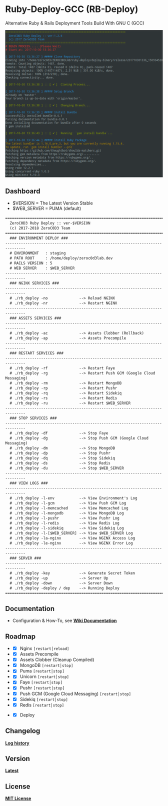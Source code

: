 # Ruby-Deploy-GCC (RB-Deploy)
Alternative Ruby & Rails Deployment Tools Build With GNU C (GCC)

![Deploy Process](https://github.com/zeroc0d3/ruby-deploy-gcc/blob/master/snapshot/deploy_process1.png)

## Dashboard
* $VERSION = The Latest Version Stable
* $WEB_SERVER = PUMA (default)

```
===============================================================================
  ZeroC0D3 Ruby Deploy :: ver-$VERSION
  (c) 2017-2018 ZeroC0D3 Team
===============================================================================
  ### ENVIRONMENT DEPLOY ###
-------------------------------------------------------------------------------
  # ENVIRONMENT   : staging
  # PATH ROOT     : /home/deploy/zeroc0d3lab.dev
  # RAILS VERSION : 5
  # WEB SERVER    : $WEB_SERVER
-------------------------------------------------------------------------------
  ### NGINX SERVICES ###
-------------------------------------------------------------------------------
  # ./rb_deploy -no              --> Reload NGINX
  # ./rb_deploy -nr              --> Restart NGINX
-------------------------------------------------------------------------------
  ### ASSETS SERVICES ###
-------------------------------------------------------------------------------
  # ./rb_deploy -ac              --> Assets Clobber (Rollback)
  # ./rb_deploy -ap              --> Assets Precompile
-------------------------------------------------------------------------------
  ### RESTART SERVICES ###
-------------------------------------------------------------------------------
  # ./rb_deploy -rf              --> Restart Faye
  # ./rb_deploy -rg              --> Restart Push GCM (Google Cloud Messaging)
  # ./rb_deploy -rm              --> Restart MongoDB
  # ./rb_deploy -rp              --> Restart Pushr
  # ./rb_deploy -rq              --> Restart Sidekiq
  # ./rb_deploy -rs              --> Restart Redis
  # ./rb_deploy -ru              --> Restart $WEB_SERVER
-------------------------------------------------------------------------------
  ### STOP SERVICES ###
-------------------------------------------------------------------------------
  # ./rb_deploy -df              --> Stop Faye
  # ./rb_deploy -dg              --> Stop Push GCM (Google Cloud Messaging)
  # ./rb_deploy -dm              --> Stop MongoDB
  # ./rb_deploy -dp              --> Stop Pushr
  # ./rb_deploy -dq              --> Stop Sidekiq
  # ./rb_deploy -ds              --> Stop Redis
  # ./rb_deploy -du              --> Stop $WEB_SERVER
-------------------------------------------------------------------------------
  ### VIEW LOGS ###
-------------------------------------------------------------------------------
  # ./rb_deploy -l-env           --> View Environment's Log
  # ./rb_deploy -l-gcm           --> View Push GCM Log
  # ./rb_deploy -l-memcached     --> View Memcached Log
  # ./rb_deploy -l-mongodb       --> View MongoDB Log
  # ./rb_deploy -l-pushr         --> View Pushr Log
  # ./rb_deploy -l-redis         --> View Redis Log
  # ./rb_deploy -l-sidekiq       --> View Sidekiq Log
  # ./rb_deploy -l-[$WEB_SERVER] --> View $WEB_SERVER Log
  # ./rb_deploy -la-nginx        --> View NGINX Access Log
  # ./rb_deploy -le-nginx        --> View NGINX Error Log
-------------------------------------------------------------------------------
  ### SERVER ###
-------------------------------------------------------------------------------
  # ./rb_deploy -key             --> Generate Secret Token
  # ./rb_deploy -up              --> Server Up
  # ./rb_deploy -down            --> Server Down
  # ./rb_deploy -deploy / dep    --> Running Deploy
===============================================================================
```

## Documentation
* Configuration & How-To, see
[**Wiki Documentation**](https://github.com/zeroc0d3/ruby-deploy-gcc/wiki)

## Roadmap
* - [X] Nginx `[restart│reload]`
* - [X] Assets Precompile
* - [X] Assets Clobber (Cleanup Compiled)
* - [X] MongoDB `[restart│stop]`
* - [X] Puma `[restart│stop]`
* - [X] Unicorn `[restart│stop]`
* - [X] Faye `[restart│stop]`
* - [X] Pushr `[restart│stop]`
* - [X] Push GCM (Google Cloud Messaging) `[restart│stop]`
* - [X] Sidekiq `[restart│stop]`
* - [X] Redis `[restart│stop]`
* - [X] Deploy


## Changelog
[**Log history**](https://github.com/zeroc0d3/ruby-deploy-gcc/blob/master/CHANGELOG)

## Version
[**Latest**](https://github.com/zeroc0d3/ruby-deploy-gcc/blob/master/VERSION)

## License
[**MIT License**](https://github.com/zeroc0d3/ruby-deploy-gcc/blob/master/LICENSE)
